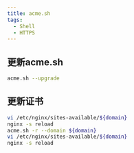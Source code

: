 ```yaml
---
title: acme.sh
tags:
  - Shell
  - HTTPS
---
```


## 更新acme.sh

``` bash
acme.sh --upgrade
```

## 更新证书

``` bash
vi /etc/nginx/sites-available/${domain}
nginx -s reload
acme.sh -r --domain ${domain}
vi /etc/nginx/sites-available/${domain}
nginx -s reload
```
